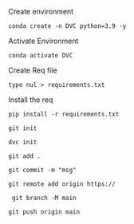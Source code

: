 Create environment

```terminal
conda create -n DVC python=3.9 -y
```

Activate Environment

```terminal
conda activate DVC
```

Create Req file

```terminal
type nul > requirements.txt
```

Install the req

```terminal
pip install -r requirements.txt
```

```terminal
git init
```

```terminal
dvc init 
```
```
git add . 
```
```
git commit -m "msg"
```
```buildoutcfg
git remote add origin https://
```

```buildoutcfg
 git branch -M main
```

```buildoutcfg
git push origin main
```